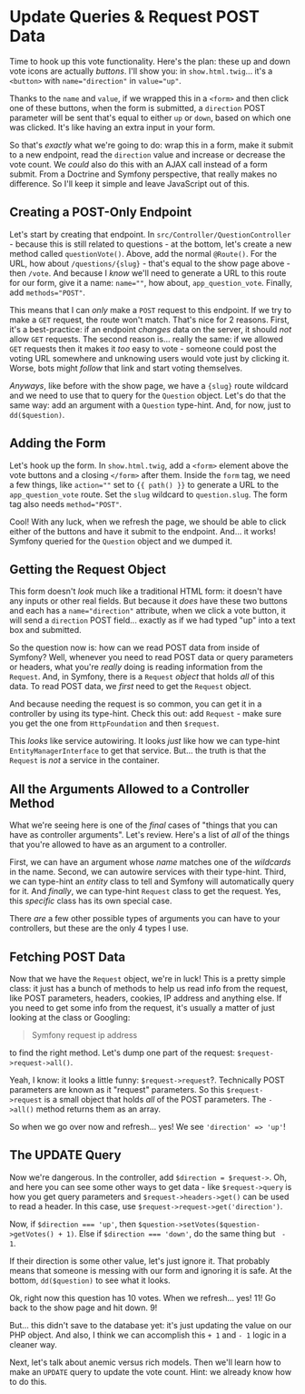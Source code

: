# Update Queries & Request POST Data

Time to hook up this vote functionality. Here's the plan: these up and down vote
icons are actually *buttons*. I'll show you: in `show.html.twig`... it's
a `<button>` with `name="direction"` in `value="up"`.

Thanks to the `name` and `value`, if we wrapped this in a `<form>` and then click
one of these buttons, when the form is submitted, a `direction` POST parameter
will be sent that's equal to either `up` or `down`, based on which one was clicked.
It's like having an extra input in your form.

So that's *exactly* what we're going to do: wrap this in a form, make it submit
to a new endpoint, read the `direction` value and increase or decrease the vote
count. We *could* also do this with an AJAX call instead of a form submit. From
a Doctrine and Symfony perspective, that really makes no difference. So I'll
keep it simple and leave JavaScript out of this.

## Creating a POST-Only Endpoint

Let's start by creating that endpoint. In `src/Controller/QuestionController` -
because this is still related to questions - at the bottom, let's create a new
method called `questionVote()`. Above, add the normal `@Route()`. For the URL,
how about `/questions/{slug}` - that's equal to the show page above - then
`/vote`. And because I *know* we'll need to generate a URL to this route for our
form, give it a name: `name=""`, how about, `app_question_vote`. Finally, add
`methods="POST"`.

This means that I can *only* make a `POST` request to this endpoint. If we try
to make a `GET` request, the route won't match. That's nice for 2 reasons. First,
it's a best-practice: if an endpoint *changes* data on the server, it should
*not* allow `GET` requests. The second reason is... really the same: if we allowed
`GET` requests then it makes it *too* easy to vote - someone could post the voting
URL somewhere and unknowing users would vote just by clicking it. Worse, bots
might *follow* that link and start voting themselves.

*Anyways*, like before with the show page, we have a `{slug}` route wildcard and
we need to use that to query for the `Question` object. Let's do that the same way:
add an argument with a `Question` type-hint. And, for now, just to `dd($question)`.

## Adding the Form

Let's hook up the form. In `show.html.twig`, add a `<form>` element above the vote
buttons and a closing `</form>` after them. Inside the `form` tag, we need a few
things, like `action=""` set to `{{ path() }}` to generate a URL to the
`app_question_vote` route. Set the `slug` wildcard to `question.slug`. The form
tag also needs `method="POST"`.

Cool! With any luck, when we refresh the page, we should be able to click either
of the buttons and have it submit to the endpoint. And... it works! Symfony queried
for the `Question` object and we dumped it.

## Getting the Request Object

This form doesn't *look* much like a traditional HTML form: it doesn't have any
inputs or other real fields. But because it *does* have these two buttons and each
has a `name="direction"` attribute, when we click a vote button, it will send a
`direction` POST field... exactly as if we had typed "up" into a text box and
submitted.

So the question now is: how can we read POST data from inside of Symfony? Well,
whenever you need to read POST data or query parameters or headers, what you're
*really* doing is reading information from the `Request`. And, in Symfony, there
is a `Request` *object* that holds *all* of this data. To read POST data, we
*first* need to get the `Request` object.

And because needing the request is so common, you can get it in a controller
by using its type-hint. Check this out: add `Request` - make sure you get the one
from `HttpFoundation` and then `$request`.

This *looks* like service autowiring. It looks *just* like how we can type-hint
`EntityManagerInterface` to get that service. But... the truth is that the
`Request` is *not* a service in the container.

## All the Arguments Allowed to a Controller Method

What we're seeing here is one of the *final* cases of "things that you can have
as controller arguments". Let's review. Here's a list of *all* of the things that
you're allowed to have as an argument to a controller.

First, we can have an argument whose *name* matches one of the *wildcards* in
the name. Second, we can autowire services with their type-hint. Third, we can
type-hint an *entity* class to tell and Symfony will automatically query for
it. And *finally*, we can type-hint `Request` class to get the request. Yes,
this *specific* class has its own special case.

There *are* a few other possible types of arguments you can have to your controllers,
but these are the only 4 types I use.

## Fetching POST Data

Now that we have the `Request` object, we're in luck! This is a pretty simple
class: it just has a bunch of methods to help us read info from the request,
like POST parameters, headers, cookies, IP address and anything else. If you need
to get some info from the request, it's usually a matter of just looking at the
class or Googling:

> Symfony request ip address

to find the right method. Let's dump one part of the request:
`$request->request->all()`.

Yeah, I know: it looks a little funny: `$request->request`?. Technically POST
parameters are known as it "request" parameters. So this `$request->request` is
a small object that holds *all* of the POST parameters. The `->all()` method
returns them as an array.

So when we go over now and refresh... yes! We see `'direction' => 'up'`!

## The UPDATE Query

Now we're dangerous. In the controller, add `$direction = $request->`. Oh, and
here you can see some other ways to get data - like `$request->query` is how
you get query parameters and `$request->headers->get()` can be used to read a
header. In this case, use `$request->request->get('direction')`.

Now, if `$direction === 'up'`, then
`$question->setVotes($question->getVotes() + 1)`. Else if `$direction === 'down'`,
do the same thing but ` - 1`.

If their direction is some other value, let's just ignore it. That probably means
that someone is messing with our form and ignoring it is safe. At the bottom,
`dd($question)` to see what it looks.

Ok, right now this question has 10 votes. When we refresh... yes! 11! Go back to
the show page and hit down. 9!

But... this didn't save to the database yet: it's just updating the value on our
PHP object. And also, I think we can accomplish this `+ 1` and `- 1` logic in
a cleaner way.

Next, let's talk about anemic versus rich models. Then we'll learn how to make
an `UPDATE` query to update the vote count. Hint: we already know how to do this.
